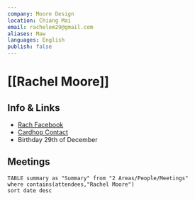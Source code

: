 ```yaml
---
company: Moore Design
location: Chiang Mai
email: rachelem29@gmail.com
aliases: Maw
languages: English
publish: false
---
```

# [[Rachel Moore]]


## Info & Links
-   [Rach Facebook](https://www.facebook.com/Rachel.E.Moore.1235678)
-   [Cardhop Contact](x-cardhop://show?id=contact:8F9151EA-8099-46DD-8A19-2A5330014853&contact=Rachel%20Moore)
-   Birthday 29th of December



## Meetings

```dataview
TABLE summary as "Summary" from "2 Areas/People/Meetings"
where contains(attendees,"Rachel Moore")
sort date desc
```